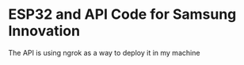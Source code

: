 # ESP32 and API Code for Samsung Innovation

The API is using ngrok as a way to deploy it in my machine
